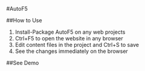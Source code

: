 #AutoF5

##How to Use
1. Install-Package AutoF5 on any web projects
2. Ctrl+F5 to open the website in any browser
3. Edit content files in the project and Ctrl+S to save
4. See the changes immediately on the browser

##See Demo

